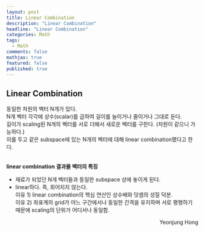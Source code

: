 ```yaml
---
layout: post
title: Linear Combination
description: "Linear Combination"
headline: "Linear Combination"
categories: Math
tags: 
  - Math
comments: false
mathjax: true
featured: false
published: true
---
```


## Linear Combination

동일한 차원의 벡터 N개가 있다. <br>
N개 벡터 각각에 상수(scalar)를 곱하여 길이를 늘이거나 줄이거나 그대로 둔다.<br>
길이가 scaling된 N개의 벡터를 서로 더해서 새로운 벡터를 구한다. (차원이 같으니 가능하다.) <br>
이를 두고 같은 subspace에 있는 N개의 벡터에 대해 linear combination했다고 한다.<br><br>

**linear combination 결과물 벡터의 특징**

- 재료가 되었던 N개 벡터들과 동일한 subspace 상에 놓이게 된다.<br>
- linear하다. 즉, 휘어지지 않는다.<br>
<t> 이유 1) linear combination의 핵심 연산인 상수배와 덧셈의 성질 덕분. <br>
<t> 이유 2) 좌표계의 grid가 어느 구간에서나 동일한 간격을 유지하며 서로 평행하기 때문에 scaling의 단위가 어디서나 동일함. 


<p align="right"> Yeonjung Hong <p>
